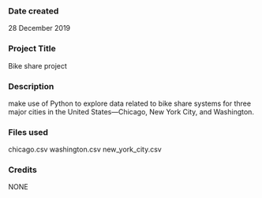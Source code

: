 ### Date created
28 December 2019

### Project Title
Bike share project 

### Description
make use of Python to explore data related to bike share systems for three major cities in the United States—Chicago, New York City, and Washington.

### Files used
chicago.csv
washington.csv
new_york_city.csv 

### Credits
NONE


